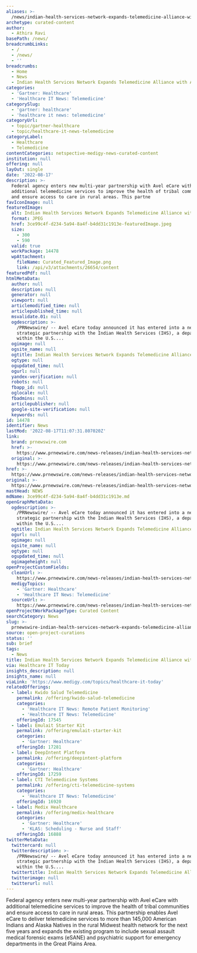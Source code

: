 ```yaml
---
aliases: >-
  /news/indian-health-services-network-expands-telemedicine-alliance-with-avel-ecare
archetype: curated-content
author:
  - Athira Ravi
basePath: /news/
breadcrumbLinks:
  - /
  - /news/
  - ''
breadcrumbs:
  - Home
  - News
  - Indian Health Services Network Expands Telemedicine Alliance with Avel eCare
categories:
  - 'Gartner: Healthcare'
  - 'Healthcare IT News: Telemedicine'
categorySlug:
  - 'gartner: healthcare'
  - 'healthcare it news: telemedicine'
categoryUrl:
  - topic/gartner-healthcare
  - topic/healthcare-it-news-telemedicine
categoryLabel:
  - Healthcare
  - Telemedicine
contentCategories: netspective-medigy-news-curated-content
institution: null
offering: null
layOut: single
date: '2022-08-17'
description: >-
  Federal agency enters new multi-year partnership with Avel eCare with
  additional telemedicine services to improve the health of tribal communities
  and ensure access to care in rural areas. This partne
favIconImage: null
featuredImage:
  alt: Indian Health Services Network Expands Telemedicine Alliance with Avel eCare
  format: JPEG
  href: 3ce99c4f-d234-5a94-8a4f-b4dd31c1913e-featuredImage.jpeg
  size:
    - 300
    - 590
  valid: true
  workPackage: 14478
  wpAttachment:
    fileName: Curated_Featured_Image.png
    link: /api/v3/attachments/26654/content
featuredPdf: null
htmlMetaData:
  author: null
  description: null
  generator: null
  viewport: null
  articlemodified_time: null
  articlepublished_time: null
  msvalidate.01: null
  ogdescription: >-
    /PRNewswire/ -- Avel eCare today announced it has entered into a new
    strategic partnership with the Indian Health Services (IHS), a department
    within the U.S....
  ogimage: null
  ogsite_name: null
  ogtitle: Indian Health Services Network Expands Telemedicine Alliance with Avel eCare
  ogtype: null
  ogupdated_time: null
  ogurl: null
  yandex-verification: null
  robots: null
  fbapp_id: null
  oglocale: null
  fbadmins: null
  articlepublisher: null
  google-site-verification: null
  keywords: null
id: 14478
identifier: News
lastMod: '2022-08-17T11:07:31.807020Z'
link:
  brand: prnewswire.com
  href: >-
    https://www.prnewswire.com/news-releases/indian-health-services-network-expands-telemedicine-alliance-with-avel-ecare-301599604.html
  original: >-
    https://www.prnewswire.com/news-releases/indian-health-services-network-expands-telemedicine-alliance-with-avel-ecare-301599604.html
href: >-
  https://www.prnewswire.com/news-releases/indian-health-services-network-expands-telemedicine-alliance-with-avel-ecare-301599604.html
original: >-
  https://www.prnewswire.com/news-releases/indian-health-services-network-expands-telemedicine-alliance-with-avel-ecare-301599604.html
mastHead: NEWS
mdName: 3ce99c4f-d234-5a94-8a4f-b4dd31c1913e.md
openGraphMetaData:
  ogdescription: >-
    /PRNewswire/ -- Avel eCare today announced it has entered into a new
    strategic partnership with the Indian Health Services (IHS), a department
    within the U.S....
  ogtitle: Indian Health Services Network Expands Telemedicine Alliance with Avel eCare
  ogurl: null
  ogimage: null
  ogsite_name: null
  ogtype: null
  ogupdated_time: null
  ogimageheight: null
openProjectCustomFields:
  cleanUrl: >-
    https://www.prnewswire.com/news-releases/indian-health-services-network-expands-telemedicine-alliance-with-avel-ecare-301599604.html
  medigyTopics:
    - 'Gartner: Healthcare'
    - 'Healthcare IT News: Telemedicine'
  sourceUrl: >-
    https://www.prnewswire.com/news-releases/indian-health-services-network-expands-telemedicine-alliance-with-avel-ecare-301599604.html
openProjectWorkPackageType: Curated Content
searchCategory: News
slug: >-
  prnewswire-indian-health-services-network-expands-telemedicine-alliance-with-avel-ecare
source: open-project-curations
status: ''
sub: brief
tags:
  - News
title: Indian Health Services Network Expands Telemedicine Alliance with Avel eCare
via: Healthcare IT Today
insights_description: null
insights_name: null
viaLink: 'https://www.medigy.com/topics/healthcare-it-today'
relatedOfferings:
  - label: Kwido Salud Telemedicine
    permalink: /offering/kwido-salud-telemedicine
    categories:
      - 'Healthcare IT News: Remote Patient Monitoring'
      - 'Healthcare IT News: Telemedicine'
    offeringId: 17545
  - label: Emulait Starter Kit
    permalink: /offering/emulait-starter-kit
    categories:
      - 'Gartner: Healthcare'
    offeringId: 17281
  - label: DeepIntent Platform
    permalink: /offering/deepintent-platform
    categories:
      - 'Gartner: Healthcare'
    offeringId: 17259
  - label: CTI Telemedicine Systems
    permalink: /offering/cti-telemedicine-systems
    categories:
      - 'Healthcare IT News: Telemedicine'
    offeringId: 16920
  - label: Medix Healthcare
    permalink: /offering/medix-healthcare
    categories:
      - 'Gartner: Healthcare'
      - 'KLAS: Scheduling - Nurse and Staff'
    offeringId: 16888
twitterMetaData:
  twittercard: null
  twitterdescription: >-
    /PRNewswire/ -- Avel eCare today announced it has entered into a new
    strategic partnership with the Indian Health Services (IHS), a department
    within the U.S....
  twittertitle: Indian Health Services Network Expands Telemedicine Alliance with Avel eCare
  twitterimage: null
  twitterurl: null
---
```

<p>Federal agency enters new multi-year partnership with Avel eCare with additional telemedicine services to improve the health of tribal communities and ensure access to care in rural areas. This partnership enables Avel eCare to deliver telemedicine services to more than 145,000 American Indians and Alaska Natives in the rural Midwest health network for the next five years and expands the existing program to include sexual assault medical forensic exams (eSANE) and psychiatric support for emergency departments in the Great Plains Area.</p>
